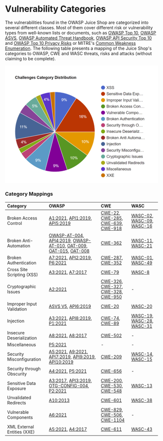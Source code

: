 # Vulnerability Categories

The vulnerabilities found in the OWASP Juice Shop are categorized into
several different classes. Most of them cover different risk or
vulnerability types from well-known lists or documents, such as
[OWASP Top 10](https://owasp.org/www-project-top-ten/),
[OWASP ASVS](https://owasp.org/www-project-application-security-verification-standard/),
[OWASP Automated Threat Handbook](https://owasp.org/www-project-automated-threats-to-web-applications/),
[OWASP API Security Top 10](https://owasp.org/www-project-api-security/)
and
[OWASP Top 10 Privacy Risks](https://owasp.org/www-project-top-10-privacy-risks)
or MITRE's [Common Weakness Enumeration](https://cwe.mitre.org/). The
following table presents a mapping of the Juice Shop's categories to
OWASP, CWE and WASC threats, risks and attacks (without claiming to be
complete).

![Category breakdown](img/categories.png)

### Category Mappings

| Category                    | OWASP                                                                                                                                                                                                                                                                                                                                                                                                                                                                                                                                                                                                                                          | CWE                                                                                                                                                                                                                                            | WASC                                                                                                                                                                                                                                                            |
|:----------------------------|:-----------------------------------------------------------------------------------------------------------------------------------------------------------------------------------------------------------------------------------------------------------------------------------------------------------------------------------------------------------------------------------------------------------------------------------------------------------------------------------------------------------------------------------------------------------------------------------------------------------------------------------------------|:-----------------------------------------------------------------------------------------------------------------------------------------------------------------------------------------------------------------------------------------------|:----------------------------------------------------------------------------------------------------------------------------------------------------------------------------------------------------------------------------------------------------------------|
| Broken Access Control       | [A1:2021](https://owasp.org/Top10/A01_2021-Broken_Access_Control/), [API1:2019](https://owasp.org/www-project-api-security), [API5:2019](https://owasp.org/www-project-api-security)                                                                                                                                                                                                                                                                                                                                                                                                                                                           | [CWE-22](https://cwe.mitre.org/data/definitions/22.html), [CWE-285](https://cwe.mitre.org/data/definitions/285.html), [CWE-639](https://cwe.mitre.org/data/definitions/639.html), [CWE-918](https://cwe.mitre.org/data/definitions/918.html)   | [WASC-02](http://projects.webappsec.org/w/page/13246940/Insufficient%20Authorization), [WASC-09](http://projects.webappsec.org/w/page/13246919/Cross%20Site%20Request%20Forgery), [WASC-16](http://projects.webappsec.org/w/page/13246922/Directory%20Indexing) |
| Broken Anti-Automation      | [OWASP-AT-004](https://wiki.owasp.org/index.php/Testing_for_Brute_Force_%28OWASP-AT-004%29), [API4:2019](https://owasp.org/www-project-api-security), [OWASP-AT-010](https://wiki.owasp.org/index.php/Testing_for_Race_Conditions_%28OWASP-AT-010%29), [OAT-009](https://owasp.org/www-project-automated-threats-to-web-applications/assets/oats/EN/OAT-009_CAPTCHA_Defeat.html), [OAT-015](https://owasp.org/www-project-automated-threats-to-web-applications/assets/oats/EN/OAT-015_Denial_of_Service.html), [OAT-008](https://owasp.org/www-project-automated-threats-to-web-applications/assets/oats/EN/OAT-008_Credential_Stuffing.html) | [CWE-362](http://cwe.mitre.org/data/definitions/362.html)                                                                                                                                                                                      | [WASC-11](http://projects.webappsec.org/w/page/13246915/Brute%20Force), [WASC-21](http://projects.webappsec.org/w/page/13246938/Insufficient%20Anti-automation)                                                                                                 |
| Broken Authentication       | [A7:2021](https://owasp.org/Top10/A07_2021-Identification_and_Authentication_Failures/), [API2:2019](https://owasp.org/www-project-api-security), [P6:2021](https://owasp.org/www-project-top-10-privacy-risks)                                                                                                                                                                                                                                                                                                                                                                                                                                | [CWE-287](https://cwe.mitre.org/data/definitions/287.html), [CWE-352](https://cwe.mitre.org/data/definitions/352.html)                                                                                                                         | [WASC-01](http://projects.webappsec.org/w/page/13246939/Insufficient%20Authentication), [WASC-49](http://projects.webappsec.org/w/page/13246942/Insufficient%20Password%20Recovery)                                                                             |
| Cross Site Scripting (XSS)  | [A3:2021](https://owasp.org/Top10/A03_2021-Injection/), [A7:2017](https://owasp.org/www-project-top-ten/OWASP_Top_Ten_2017/Top_10-2017_A7-Cross-Site_Scripting_%28XSS%29)                                                                                                                                                                                                                                                                                                                                                                                                                                                                      | [CWE-79](https://cwe.mitre.org/data/definitions/79.html)                                                                                                                                                                                       | [WASC-8](http://projects.webappsec.org/w/page/13246920/Cross%20Site%20Scripting)                                                                                                                                                                                |
| Cryptographic Issues        | [A2:2021](https://owasp.org/Top10/A02_2021-Cryptographic_Failures/)                                                                                                                                                                                                                                                                                                                                                                                                                                                                                                                                                                            | [CWE-326](https://cwe.mitre.org/data/definitions/326.html), [CWE-327](https://cwe.mitre.org/data/definitions/327.html), [CWE-328](https://cwe.mitre.org/data/definitions/328.html), [CWE-950](https://cwe.mitre.org/data/definitions/950.html) | -                                                                                                                                                                                                                                                               |
| Improper Input Validation   | [ASVS V5](https://wiki.owasp.org/index.php/ASVS_V5_Input_validation_and_output_encoding), [API6:2019](https://owasp.org/www-project-api-security)                                                                                                                                                                                                                                                                                                                                                                                                                                                                                              | [CWE-20](https://cwe.mitre.org/data/definitions/20.html)                                                                                                                                                                                       | [WASC-20](http://projects.webappsec.org/w/page/13246933/Improper%20Input%20Handling)                                                                                                                                                                            |
| Injection                   | [A3:2021](https://owasp.org/Top10/A03_2021-Injection/), [API8:2019](https://owasp.org/www-project-api-security), [P1:2021](https://owasp.org/www-project-top-10-privacy-risks)                                                                                                                                                                                                                                                                                                                                                                                                                                                                 | [CWE-74](https://cwe.mitre.org/data/definitions/74.html), [CWE-89](https://cwe.mitre.org/data/definitions/89.html)                                                                                                                             | [WASC-19](http://projects.webappsec.org/w/page/13246963/SQL%20Injection), [WASC-28](http://projects.webappsec.org/w/page/13246949/Null%20Byte%20Injection), [WASC-31](http://projects.webappsec.org/w/page/13246950/OS%20Commanding)                            |
| Insecure Deserialization    | [A8:2021](https://owasp.org/Top10/A08_2021-Software_and_Data_Integrity_Failures/), [A8:2017](https://owasp.org/www-project-top-ten/OWASP_Top_Ten_2017/Top_10-2017_A8-Insecure_Deserialization)                                                                                                                                                                                                                                                                                                                                                                                                                                                 | [CWE-502](https://cwe.mitre.org/data/definitions/502.html)                                                                                                                                                                                     | -                                                                                                                                                                                                                                                               |
| Miscellaneous               | [P5:2021](https://owasp.org/www-project-top-10-privacy-risks)                                                                                                                                                                                                                                                                                                                                                                                                                                                                                                                                                                                  | -                                                                                                                                                                                                                                              | -                                                                                                                                                                                                                                                               |
| Security Misconfiguration   | [A5:2021](https://owasp.org/Top10/A05_2021-Security_Misconfiguration/), [A9:2021](https://owasp.org/Top10/A09_2021-Security_Logging_and_Monitoring_Failures/), [API7:2019](https://owasp.org/www-project-api-security), [API9:2019](https://owasp.org/www-project-api-security), [API10:2019](https://owasp.org/www-project-api-security)                                                                                                                                                                                                                                                                                                      | [CWE-209](https://cwe.mitre.org/data/definitions/209.html)                                                                                                                                                                                     | [WASC-14](http://projects.webappsec.org/w/page/13246959/Server%20Misconfiguration), [WASC-15](http://projects.webappsec.org/w/page/13246914/Application%20Misconfiguration)                                                                                     |
| Security through Obscurity  | [A4:2021](https://owasp.org/Top10/A04_2021-Insecure_Design/), [P5:2021](https://owasp.org/www-project-top-10-privacy-risks)                                                                                                                                                                                                                                                                                                                                                                                                                                                                                                                    | [CWE-656](https://cwe.mitre.org/data/definitions/656.html)                                                                                                                                                                                     | -                                                                                                                                                                                                                                                               |
| Sensitive Data Exposure     | [A3:2017](https://owasp.org/www-project-top-ten/OWASP_Top_Ten_2017/Top_10-2017_A3-Sensitive_Data_Exposure), [API3:2019](https://owasp.org/www-project-api-security), [OTG-CONFIG-004](https://wiki.owasp.org/index.php/Review_Old,_Backup_and_Unreferenced_Files_for_Sensitive_Information_%28OTG-CONFIG-004%29), [P2:2021](https://owasp.org/www-project-top-10-privacy-risks)                                                                                                                                                                                                                                                                | [CWE-200](https://cwe.mitre.org/data/definitions/200.html), [CWE-530](https://cwe.mitre.org/data/definitions/530.html), [CWE-548](https://cwe.mitre.org/data/definitions/548.html)                                                             | [WASC-13](http://projects.webappsec.org/w/page/13246936/Information%20Leakage)                                                                                                                                                                                  |
| Unvalidated Redirects       | [A10:2013](https://owasp.org/www-project-top-ten/OWASP_Top_Ten_2017/Top_10_2013-A10-Unvalidated_Redirects_and_Forwards)                                                                                                                                                                                                                                                                                                                                                                                                                                                                                                                        | [CWE-601](https://cwe.mitre.org/data/definitions/601.html)                                                                                                                                                                                     | [WASC-38](http://projects.webappsec.org/w/page/13246981/URL%20Redirector%20Abuse)                                                                                                                                                                               |
| Vulnerable Components       | [A6:2021](https://owasp.org/Top10/A06_2021-Vulnerable_and_Outdated_Components/)                                                                                                                                                                                                                                                                                                                                                                                                                                                                                                                                                                | [CWE-829](https://cwe.mitre.org/data/definitions/829.html), [CWE-506](https://cwe.mitre.org/data/definitions/506.html), [CWE-1104](https://cwe.mitre.org/data/definitions/1104.html)                                                           | -                                                                                                                                                                                                                                                               |
| XML External Entities (XXE) | [A5:2021](https://owasp.org/Top10/A05_2021-Security_Misconfiguration/), [A4:2017](https://owasp.org/www-project-top-ten/OWASP_Top_Ten_2017/Top_10-2017_A4-XML_External_Entities_%28XXE%29)                                                                                                                                                                                                                                                                                                                                                                                                                                                     | [CWE-611](https://cwe.mitre.org/data/definitions/611.html)                                                                                                                                                                                     | [WASC-43](http://projects.webappsec.org/w/page/13247003/XML%20External%20Entities)                                                                                                                                                                              |
